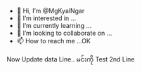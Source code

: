 - 👋 Hi, I’m @MgKyalNgar
- 👀 I’m interested in ...
- 🌱 I’m currently learning ...
- 💞️ I’m looking to collaborate on ...
- 📫 How to reach me ...OK

<!---
MgKyalNgar/MgKyalNgar is a ✨ special ✨ repository because its `README.md` (this file) appears on your GitHub profile.
You can click the Preview link to take a look at your changes.
--->
Now Update data Line.. မင်းကို
Test 2nd Line

